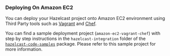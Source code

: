 
### Deploying On Amazon EC2

You can deploy your Hazelcast project onto Amazon EC2 environment using Third Party tools such as [Vagrant](https://www.vagrantup.com) and [Chef](https://www.chef.io/chef/).

You can find a sample deployment project (`amazon-ec2-vagrant-chef`) with step by step instructions in the `hazelcast-integration` folder of the [`hazelcast-code-samples`](http://hazelcast.org/download/) package. Please refer to this sample project for more information.